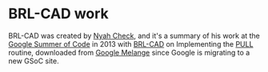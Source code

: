 BRL-CAD work
=============

BRL-CAD was created by [Nyah Check](https://github.com/Ch3ck), and it's a summary of his work at the [Google Summer of Code](https://www.summerocode.withgoogle.com) in 2013 with [BRL-CAD](www.brlcad.org) on Implementing the [PULL](http://brlcad.org/wiki/Google_Summer_of_Code/2013#Pull_Routine_for_reversing_the_effects_of_push_on_Geometry) routine, downloaded from [Google Melange](http://google-melange.com) since Google is migrating to a new GSoC site.
